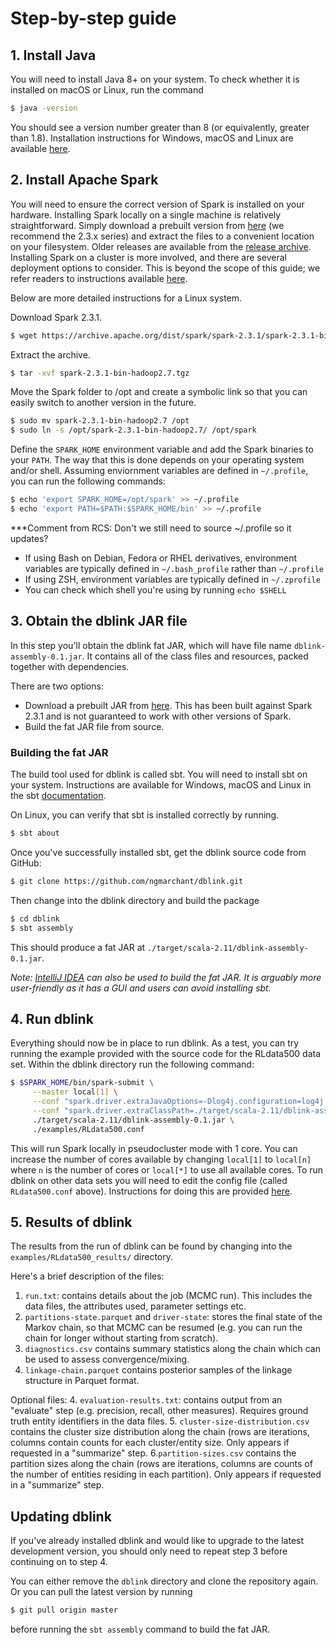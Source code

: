# Step-by-step guide

## 1. Install Java
You will need to install Java 8+ on your system. To check whether it is 
installed on macOS or Linux, run the command
```bash
$ java -version
```
You should see a version number greater than 8 (or equivalently, greater 
than 1.8).
Installation instructions for Windows, macOS and Linux are available 
[here](https://java.com/en/download/help/download_options.xml).

## 2. Install Apache Spark
You will need to ensure the correct version of Spark is installed on your 
hardware. Installing Spark locally on a single machine is relatively 
straightforward. Simply download a prebuilt version from 
[here](https://spark.apache.org/downloads.html) (we recommend the 2.3.x series)
and extract the files to a convenient location on your filesystem. 
Older releases are available from the 
[release archive](https://archive.apache.org/dist/spark/).
Installing Spark on a cluster is more involved, and there are several 
deployment options to consider. This is beyond the scope of this guide; 
we refer readers to instructions available 
[here](https://spark.apache.org/docs/latest/#launching-on-a-cluster).

Below are more detailed instructions for a Linux system.

Download Spark 2.3.1.
```bash
$ wget https://archive.apache.org/dist/spark/spark-2.3.1/spark-2.3.1-bin-hadoop2.7.tgz
```
Extract the archive.
```bash
$ tar -xvf spark-2.3.1-bin-hadoop2.7.tgz
```
Move the Spark folder to /opt and create a symbolic link so that you can easily 
switch to another version in the future.
```bash
$ sudo mv spark-2.3.1-bin-hadoop2.7 /opt
$ sudo ln -s /opt/spark-2.3.1-bin-hadoop2.7/ /opt/spark
```

Define the `SPARK_HOME` environment variable and add the Spark binaries to 
your `PATH`. 
The way that this is done depends on your operating system and/or shell.
Assuming enviornment variables are defined in `~/.profile`, you can 
run the following commands:
```bash
$ echo 'export SPARK_HOME=/opt/spark' >> ~/.profile
$ echo 'export PATH=$PATH:$SPARK_HOME/bin' >> ~/.profile
```

***Comment from RCS: Don't we still need to source ~/.profile so it updates?

* If using Bash on Debian, Fedora or RHEL derivatives, environment 
variables are typically defined in `~/.bash_profile` rather than 
`~/.profile`
* If using ZSH, environment variables are typically defined in 
`~/.zprofile`
* You can check which shell you're using by running `echo $SHELL`

## 3. Obtain the dblink JAR file
In this step you'll obtain the dblink fat JAR, which will have file name 
`dblink-assembly-0.1.jar`.
It contains all of the class files and resources, packed together with 
dependencies.

There are two options:
* Download a prebuilt JAR from [here](http://). 
This has been built against Spark 2.3.1 and is not guaranteed to work with 
other versions of Spark.
* Build the fat JAR file from source.

### Building the fat JAR
The build tool used for dblink is called sbt. You will need to install 
sbt on your system. Instructions are available for Windows, macOS and Linux 
in the sbt 
[documentation](https://www.scala-sbt.org/1.x/docs/Setup.html).

On Linux, you can verify that sbt is installed correctly by running.
```bash
$ sbt about
```

Once you've successfully installed sbt, get the dblink source code from 
GitHub:
```bash
$ git clone https://github.com/ngmarchant/dblink.git
```
Then change into the dblink directory and build the package
```bash
$ cd dblink
$ sbt assembly
```
This should produce a fat JAR at `./target/scala-2.11/dblink-assembly-0.1.jar`.

_Note: [IntelliJ IDEA](https://www.jetbrains.com/idea/) can also be used to 
build the fat JAR. It is arguably more user-friendly as it has a GUI and 
users can avoid installing sbt._

## 4. Run dblink
Everything should now be in place to run dblink. As a test, you can try running 
the example provided with the source code for the RLdata500 data set.
Within the dblink directory run the following command:

```bash
$ $SPARK_HOME/bin/spark-submit \
     --master local[1] \
     --conf "spark.driver.extraJavaOptions=-Dlog4j.configuration=log4j.properties" \
     --conf "spark.driver.extraClassPath=./target/scala-2.11/dblink-assembly-0.1.jar" \
     ./target/scala-2.11/dblink-assembly-0.1.jar \
     ./examples/RLdata500.conf
```
This will run Spark locally in pseudocluster mode with 1 core. You can increase 
the number of cores available by changing `local[1]` to `local[n]` where `n` 
is the number of cores or `local[*]` to use all available cores.
To run dblink on other data sets you will need to edit the config file (called 
`RLdata500.conf` above).
Instructions for doing this are provided [here](configuration.md).

## 5. Results of dblink

The results from the run of dblink can be found by changing into the `examples/RLdata500_results/` directory. 

Here's a brief description of the files:

1. `run.txt`: contains details about the job (MCMC run). This includes the data files, the attributes used, parameter settings etc.
2. `partitions-state.parquet` and `driver-state`: stores the final state of the Markov chain, so that MCMC can be resumed (e.g. you can run the chain for longer without starting from scratch).
3. `diagnostics.csv` contains summary statistics along the chain which can be used to assess convergence/mixing.
4. `linkage-chain.parquet` contains posterior samples of the linkage structure in Parquet format.

Optional files:
4. `evaluation-results.txt`: contains output from an "evaluate" step (e.g. precision, recall, other measures). Requires ground truth entity identifiers in the data files.
5. `cluster-size-distribution.csv` contains the cluster size distribution along the chain (rows are iterations, columns contain counts for each cluster/entity size.  Only appears if requested in a "summarize" step.
6.`partition-sizes.csv` contains the partition sizes along the chain (rows are iterations, columns are counts of the number of entities residing in each partition). Only appears if requested in a  "summarize" step.

## Updating dblink
If you've already installed dblink and would like to upgrade to the latest 
development version, you should only need to repeat step 3 before continuing 
on to step 4.

You can either remove the `dblink` directory and clone the repository again. 
Or you can pull the latest version by running
```bash
$ git pull origin master
```
before running the `sbt assembly` command to build the fat JAR.

